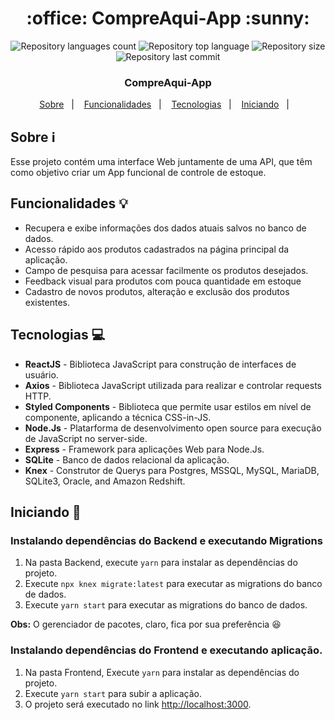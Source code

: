 <h1 align="center">:office: CompreAqui-App :sunny:</h1>

<div align="center">
  <p align="center">
    <img alt="Repository languages count" src="https://img.shields.io/github/languages/top/leoorlandin/CompreAqui-App?color=%#7BE0D9">
    <img alt="Repository top language" src="https://img.shields.io/github/languages/count/leoorlandin/CompreAqui-App?color=%#7BE0D9">
    <img alt="Repository size" src="https://img.shields.io/github/repo-size/leoorlandin/CompreAqui-App?color=%#7BE0D9">
    <img alt="Repository last commit" src="https://img.shields.io/github/last-commit/leoorlandin/CompreAqui-App?color=%#7BE0D9" />
  </p>
  <h3>CompreAqui-App</h3>
  <p align="center">
    <a href="#sobre-information_source">Sobre</a>&nbsp;&nbsp;&nbsp;|&nbsp;&nbsp;&nbsp;
    <a href="#funcionalidades-bulb">Funcionalidades</a>&nbsp;&nbsp;&nbsp;|&nbsp;&nbsp;&nbsp;
    <a href="#tecnologias-computer">Tecnologias</a>&nbsp;&nbsp;&nbsp;|&nbsp;&nbsp;&nbsp;
    <a href="#iniciando-rocket">Iniciando</a>&nbsp;&nbsp;&nbsp;|&nbsp;&nbsp;&nbsp;
  </p>
</div>

## Sobre :information_source:

Esse projeto contém uma interface Web juntamente de uma API, que têm como objetivo criar um App funcional de controle de estoque. 

## Funcionalidades :bulb:

- Recupera e exibe informações dos dados atuais salvos no banco de dados.
- Acesso rápido aos produtos cadastrados na página principal da aplicação.
- Campo de pesquisa para acessar facilmente os produtos desejados.
- Feedback visual para produtos com pouca quantidade em estoque
- Cadastro de novos produtos, alteração e exclusão dos produtos existentes.

## Tecnologias :computer:

- **ReactJS** - Biblioteca JavaScript para construção de interfaces de usuário.
- **Axios** - Biblioteca JavaScript utilizada para realizar e controlar requests HTTP.
- **Styled Components** - Biblioteca que permite usar estilos em nível de componente, aplicando a técnica CSS-in-JS.
- **Node.Js** - Platarforma de desenvolvimento open source para execução de JavaScript no server-side.
- **Express** - Framework para aplicações Web para Node.Js.
- **SQLite** - Banco de dados relacional da aplicação.
- **Knex** - Construtor de Querys para Postgres, MSSQL, MySQL, MariaDB, SQLite3, Oracle, and Amazon Redshift.

## Iniciando :rocket:

### Instalando dependências do Backend e executando Migrations

1. Na pasta Backend, execute `yarn` para instalar as dependências do projeto.
2. Execute `npx knex migrate:latest` para executar as migrations do banco de dados.
3. Execute `yarn start` para executar as migrations do banco de dados.

**Obs:** O gerenciador de pacotes, claro, fica por sua preferência :satisfied:

### Instalando dependências do Frontend e executando aplicação.

1. Na pasta Frontend, Execute `yarn` para instalar as dependências do projeto.
2. Execute `yarn start` para subir a aplicação.
3. O projeto será executado no link [http://localhost:3000](http://localhost:3000).